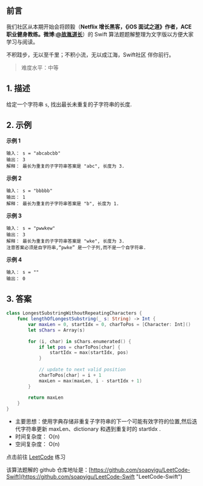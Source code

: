 ## 前言

我们社区从本期开始会将顾毅（**Netflix 增长黑客，《iOS 面试之道》作者，ACE 职业健身教练。微博:[@故胤道长](https://m.weibo.cn/u/1827884772 "@故胤道长")**）的 Swift 算法题题解整理为文字版以方便大家学习与阅读。

不积跬步，无以至千里；不积小流，无以成江海，Swift社区 伴你前行。

> 难度水平：中等

## 1. 描述

给定一个字符串 `s`, 找出最长未重复的子字符串的长度.


## 2. 示例

**示例 1**

```
输入： s = "abcabcbb"
输出： 3
解释： 最长为重复的子字符串答案是 "abc", 长度为 3.
```

**示例 2**

```
输入： s = "bbbbb"
输出： 1
解释： 最长为重复的子字符串答案是 "b", 长度为 1.
```

**示例 3**

```
输入： s = "pwwkew"
输出： 3
解释： 最长为重复的子字符串答案是 "wke", 长度为 3.
注意答案必须是自字符串,“pwke” 是一个子列,而不是一个自字符串.
```

**示例 4**

```
输入： s = ""
输出： 0
```
## 3. 答案

```swift
class LongestSubstringWithoutRepeatingCharacters {
    func lengthOfLongestSubstring(_ s: String) -> Int {
        var maxLen = 0, startIdx = 0, charToPos = [Character: Int]()
        let sChars = Array(s)
        
        for (i, char) in sChars.enumerated() {
            if let pos = charToPos[char] {
                startIdx = max(startIdx, pos)
            }
            
            // update to next valid position
            charToPos[char] = i + 1
            maxLen = max(maxLen, i - startIdx + 1)
        }
        
        return maxLen
    }
}

```

* 主要思想：使用字典存储非重复子字符串的下一个可能有效字符的位置,然后迭代字符串更新 maxLen、dictionary 和遇到重复时的 startIdx .
* 时间复杂度： O(n)
* 空间复杂度： O(n)

点击前往 [LeetCode](https://leetcode.com/problems/longest-substring-without-repeating-characters/) 练习

该算法题解的 github 仓库地址是：[https://github.com/soapyigu/LeetCode-Swift](https://github.com/soapyigu/LeetCode-Swift "LeetCode-Swift")
